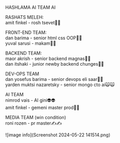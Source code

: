 HASHLAMA AI TEAM AI

RASHATS MELEH:<br />
amit finkel - rosh tsevet🤣🤣 <br />

FRONT-END TEAM:<br />
dan barima - senior html css OOP😤😤<br />
yuval sarusi - makam🤡🤡

BACKEND TEAM:<br />
maor akrish - senior backend magnas💩💩<br />
dan itshaki - junior newby backend chunges👻👻<br />

DEV-OPS TEAM<br />
dan yosefus barima - senior devops eli saar🤠🤠<br />
yarden muktsi nazaretsky - senior mongo cto ai🙀🙀<br />

AI TEAM<br />
nimrod vais - AI gini👽👽<br />
amit finkel - gemeni master prod👾👾<br />

MEDIA TEAM (win condition)<br />
roni rozen - pr master✍️✍️<br />

![image info](Screenshot 2024-05-22 141514.png)
